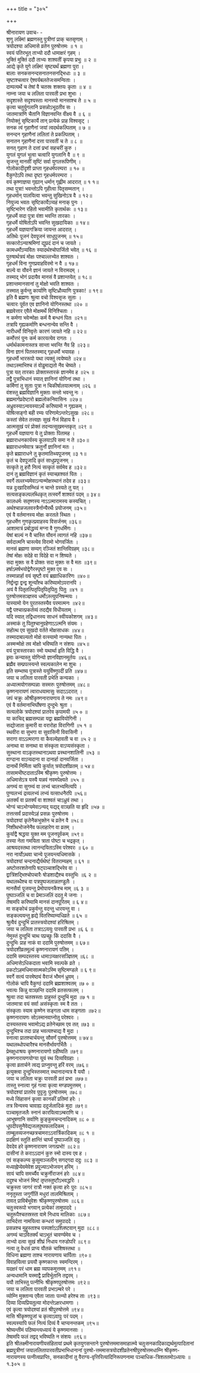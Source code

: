 +++
title = "३०५"

+++
    
श्रीनारायण उवाच- -  
शृणु लक्ष्मि! ब्रह्मणस्तु पुत्रीणां प्राक् चतसृणाम् ।  
त्रयोदश्या अधिमासे व्रतेन पुरुषोत्तमः ॥ १ ॥  
स्वयं पतिरभूत् ताभ्यो ददौ धामाक्षरं गृहम् ।  
भुक्तिं मुक्तिं ददौ ताभ्यः शाश्वतीं कृपया प्रभुः ॥ २ ॥  
आद्ये कृते युगे लक्ष्मि! सृष्ट्यर्थं ब्रह्मणा पुरा ।  
बालाः सनकसनन्दसनातनसनद्भिधाः ॥ ३ ॥  
सृष्टाश्चत्वार ऐश्वर्यबलतेजःसमन्विताः ।  
दाम्पत्यर्थे च तेषां वै चतस्रः शक्तयः कृताः ॥ ४ ॥  
नाम्ना जया च ललिता पारवती प्रभा शुभाः ।  
सदृशास्ते सदृश्यस्ताः मानस्यो मानसाश्च ते ॥ ५ ॥  
कृत्वा चतुर्युगलानि प्रसन्नोऽभूदतीव सः ।  
जातमात्राणि चैतानि विज्ञानवन्ति वीक्ष्य वै ॥ ६ ॥  
नियोक्तुं सृष्टिकार्ये तान् प्रत्येकं प्राह विश्वसृट् ।  
सनक त्वं गृहाणैनां जयां त्वदर्थकल्पिताम् ॥ ७ ॥  
सनन्दन गृहाणैनां ललितां ते प्रकल्पिताम् ।  
सनातन गृहाणैनां दत्ता पारवतीं च ते ॥ ८ ॥  
सनत् गृहाण ते दत्तां प्रभां सहचरीं कुरु ।  
युगलं युगलं भूत्वा चत्वारि युगलानि वै ॥ ९ ॥  
सृजन्तु मानसीं सृष्टिं सर्वा युगलरूपिणीम् ।  
गोलोकादीदृशी प्राप्ता गृहधर्मपरम्परा ॥ १० ॥  
वैकुण्ठेऽपि तथा दृष्टा गृहधर्मपरम्परा ।  
वयं कृष्णाज्ञया गृह्यान् धर्मान् गृह्णीम आदरात् ॥ १ १॥  
तथा पुत्रा! भवन्तोऽपि गृहीत्वा पितृसम्मतान् ।  
गृहधर्मान् पालयित्वा भवन्तु सुखिनोऽत्र वै ॥ १२॥  
नियुज्य भवतः सृष्टिकार्येऽप्यहं मनाक् पुनः ।  
सृष्टिभारेण रहितो भवामीति कृतार्थकः ॥ १३॥  
गृहधर्मे सदा पुत्रा वंशा भवन्ति तारकाः ।  
गृहधर्मे योषितोऽपि भवन्ति सुखदायिकाः ॥ १४॥  
गृहधर्मे यज्ञयागक्रिया जायन्त आदरात् ।  
अतिथेः पूजनं देवपूजनं साधुपूजनम् ॥ १५॥  
सत्कारोऽन्याश्रमिणां द्युप्रदं दानं च जायते ।  
कामधर्मोऽप्यवितः स्यादर्थश्चोपार्जितो भवेत् ॥ १६ ॥  
पुरुषार्थत्रयं मोक्षः पश्चाल्लभ्येत शाश्वतः ।  
गृहधर्मं विना गुणप्रवाहविरमो न वै ॥ १७॥  
बाल्ये वा यौवने ज्ञानं जायते न विरामदम् ।  
तस्माद् भोगं प्रदायैव मानसं वै प्रशान्तयेत् ॥ १८॥  
प्रशान्तमानसानां तु मोक्षो भवति शाश्वतः ।  
तस्मात् कुर्वन्तु कार्याणि सृष्टिध्रौव्याणि पुत्रकाः! ॥ १९॥  
इति वै ब्रह्मणः श्रुत्वा वचो विश्वसृजः सुताः ।  
चत्वारः पूर्वत एव ज्ञानिनो योगिनस्तथा ॥२० ॥  
ब्रह्मवेत्तार एवैते मोक्षमर्थे विनिश्चिताः ।  
न कर्मणा भवेन्मोक्षः कर्म वै बन्धनं पितः ॥२१॥  
तत्रापि गृह्यकर्माणि बन्धनान्येव सन्ति वै ।  
नारीधर्मो विनिवृत्तेः कारणं जायते नहि ॥ २२॥  
कर्मोत्तरं पुनः कर्म कारयत्येव रागतः ।  
धर्मार्थकामनास्तत्र सान्ता भवन्ति नैव हि ॥२३॥  
विना ज्ञानं पितस्तस्माद् गृहधर्मो भयावहः ।  
गृहधर्मो भाररूपो यथा त्यक्तुं त्वयेष्यते ॥२४॥  
तथाऽस्माभिश्च तं वोढुमाद्यतो नैव चेष्यते ।  
पुत्रा यत् तारकाः प्रोक्तास्तारकं ज्ञानमेव ह ॥२५ ॥  
तद्वै पुत्राभिधानं स्यात् ज्ञानिनां योगिनां तथा ।  
कर्मिणां तु सुताः पुत्रा न चिकीर्षालयात्मनाम् ॥२६ ॥  
वंशस्तु ब्रह्मविज्ञानि मुक्ताः सन्तो भवन्तु नः ।  
ब्रह्ममार्गप्रदेष्टारो ब्रह्मलोकनिवासिनः ॥२७॥  
अध्रुवस्याऽन्वयस्याऽर्थे करिष्यामो न गृह्यकम् ।  
योषित्सङ्गो बही रम्यः परिणामेऽन्तरेऽसुखः ॥२८॥  
कस्तां सेवेत तत्त्वज्ञः सुखं नैजं विहाय वै ।  
आत्मसुखं परं प्रोक्तं तदन्यत्सुखमन्तकृत् ॥२९ ॥  
गृहधर्मे यज्ञयागा ये तु प्रोक्ताः पितामह ।  
ब्रह्माराधनकार्यस्य कूलयाऽपि समा न ते ॥३०॥  
ब्रह्माराधनमेवात्र क्रतुर्नो ज्ञानिनां मतः ।  
कृते ब्रह्माराधने तु कृतमातिथ्यपूजनम् ॥३ १॥  
कृतं च देवपूजादि कृतं साधुप्रपूजनम् ।  
सत्कृते तु हरौ नित्यं सत्कृतं सर्वमेव ह ॥३२॥  
दानं तु ब्रह्मविज्ञानं कृतं स्याच्छाश्वतं पितः ।  
स्वर्गे तल्लभ्यमेवाऽन्यन्मोक्षस्थानं तदेव ह ॥३३॥  
यन्न दुःखादिसम्भिन्नं न चान्ते ग्रस्यते तु यत् ।  
सत्यसङ्कल्पलब्धिकृत् तत्स्वर्गे शाश्वतं पदम् ॥ ३४॥  
कालधर्मः सतृष्णस्य नाऽऽत्मारामस्य कस्यचित् ।  
अर्थश्चान्नजलवस्त्रैर्नान्यैरर्थैः प्रयोजनम् ॥३५॥  
एवं वै वर्तमानस्य मोक्षः करतले स्थितः ।  
गृहधर्मेण गुणकृत्प्रवाहस्य विसर्जनम् ॥३६॥  
आशामात्रं प्रबोद्धव्यं मग्ना वै गुणधर्मिणः ।  
येषां बाल्यं न वै चास्ति यौवनं त्वागतं नहि ॥३७॥  
सर्वदात्मनि चास्त्येव विरामो भोगवर्जितः ।  
मानसं ब्रह्मणा सम्यग् रञ्जितं शान्तिविग्रहम् ॥३८॥  
तेषां मोक्षः सदेहे वा विदेहे वा न शिष्यते ।  
सदा मुक्तः स वै प्रोक्तः सदा मुक्तः स वै मतः ॥३९॥  
हर्षाऽमर्षभयोद्वेगैरस्पृष्टो मुक्त एव सः ।  
तस्मान्नार्हा वयं सृष्टौ वयं ब्रह्माधिकारिणः ॥४०॥  
निर्द्वन्द्वा द्वन्द्व शून्याँश्च करिष्यामोऽपरानपि ।  
अयं वै पितृतत्पितृपितृपितृपितुः पितुः ॥४१ ॥  
पुरुषोत्तमसञ्ज्ञस्य धर्मोऽस्त्युपनिषन्मयः ।  
यास्यामो येन पुरतस्तस्यैव परमात्मनः ॥४२॥  
यद्वै पश्चात्प्रकर्तव्यं तदद्यैव विधीयताम् ।  
यदि स्यात् तद्विधानस्य साधनं स्वीयकोशगम् ॥४३॥  
अस्माकं तु पितुश्चानुग्रहेणाऽऽत्मनि संयमः ।  
सहोत्थ एव सुखदो वर्तते मोक्षसाधकः ॥४४॥  
तस्मादाबाल्यतो मोक्षे वत्स्यामो नान्यथा पितः ।  
अस्मन्मोक्षे तव मोक्षो भविष्यति न संशयः ॥४५॥  
वयं पुत्रास्तारकाः स्मो यथार्था इति विद्धि वै ।  
इमाः कन्यास्तु योगिन्यो ज्ञानविज्ञानमूर्तयः ॥४६॥  
ब्रह्मैव सम्प्रपत्स्यन्ते स्वल्पकालेन मा शुचः ।  
इति सम्भाष्य पुत्रास्ते ययुर्विष्णुपदीं प्रति ॥४७॥  
जया च ललिता पारवती प्रभेति कन्यकाः ।  
अध्यात्मयोगसम्पन्नाः सस्मरुः पुरुषोत्तमम् ॥४८॥  
कृष्णनारायणं त्वाराधयामासुः सदाऽऽदरात् ।  
जपं चक्रुः ओंश्रीकृष्णनारायणाय ते नमः ॥४९॥  
एवं वै वर्तमानाभिर्घोषणा दुन्दुभेः श्रुता ।  
सत्यलोके त्रयोदश्यां प्रातरेव कृपामयी ॥५ ० ॥  
या काचिद् ब्रह्मसम्पन्ना यद्वा ब्रह्मवियोगिनी ।  
सद्योजाता कुमारी वा वरारोहा विरागिणी ॥५ १ ॥  
स्थवीरा वा सुभगा वा सुवासिनी विवासिनी ।  
सरागा वाऽऽत्मरागा वा कैवल्येहावती च वा ॥५ २ ॥  
अनाथा वा सनाथा वा संस्कृता वाऽप्यसंस्कृता ।  
सुस्थाना वाऽकृतस्थानाऽथवा प्रस्थानशालिनी ॥५३ ॥  
वाग्दाना वाऽप्यदाना वा दानार्हा दानवर्जिता ।  
दानार्थे निर्मिता चापि कुर्यात् त्रयोदशीव्रतम् ॥ ५४॥  
तासामभीष्टदाताऽस्मि श्रीकृष्णः पुरुषोत्तमः ।  
अधिमासेऽत्र यस्यै यन्नवं नवमपेक्ष्यते ॥५५ ॥  
अगम्यं वा सुगम्यं वा लभ्यं चालभ्यमित्यपि ।  
पुण्यलभ्यं द्रव्यलभ्यं लभ्यं यत्साधनैरपि ॥५६॥  
अतर्क्यं वा प्रतर्क्यं वा शाश्वतं चाऽध्रुवं तथा ।  
भोग्यं चाऽभोग्यमेवाऽन्यद् यद्यद् वाञ्छति या हृदि ॥५७ ॥  
तत्तत्सर्वं प्रदास्येऽहं प्रसन्नः पुरुषोत्तमः ।  
त्रयोदश्यां कृतेनैकभुक्तेन च व्रतेन वै ॥५८॥  
निशीथभोजनेनैव फलाहारेण वा व्रतम् ।  
कुर्याद्वै श्रद्धया युक्त मम पूजनपूर्वकम् ॥५९॥  
तस्या नेता गमयिता त्राता पोष्टा च भद्रकृत् ।  
आश्रयदस्तथा त्वानन्दयिताऽस्मि परेश्वरः ॥ ६० ॥  
नरा नार्योऽथवा चान्ये पूजयन्त्यधिमासके ।  
त्रयोदश्यां चन्दनाद्यैर्यथेष्टं वितराम्यहम् ॥ ६१ ॥  
अष्टोत्तरशतेनापि षट्पञ्चाशद्भिरेव वा ।  
द्वात्रिंशद्भिश्चोपचारैः षोडशाद्यैश्च वस्तुभिः ॥६ २ ॥  
यथालब्धैश्च वा पत्रपुष्पजलान्नतण्डुलैः ।  
मानसैर्वा पूजयन्तु प्रेमोपायनकैश्च माम् ॥६ ३ ॥  
पुष्पाञ्जलिं च वा प्रेमाञ्जलिं ददतु मे जनाः ।  
तेषामपि करिष्यामि मानसं दानपूरितम् ॥ ६ ४॥  
मा सङ्कोचं प्रकुर्वन्तु वदन्तु धारयन्तु वा ।  
सङ्कल्पयन्तु हृद्ये वितरिष्याम्यधिव्रते ॥ ६५ ॥  
श्रुत्वैवं दुन्दुभिं प्रातस्त्रयोदश्यां हरिश्रितम् ।  
जया च ललिता तत्राऽऽययुः पारवती प्रभा ॥६ ६ ॥  
नेमुस्तं दुन्दुभिं चाथ पप्रच्छुः किं ददासि वै ।  
दुन्दुभिः प्राह नाकं वा ददामि पुरुषोत्तमम् ॥ ६७॥  
त्रयोदशीव्रतमूल्यं कृष्णनारायणं पतिम् ।  
ददामि सम्पदस्तस्य धामाऽप्यक्षरसञ्ज्ञितम् ॥६८ ॥  
अधिमासेऽधिकदाता भवामि स्वल्पके व्रते ।  
प्रकटोऽहमधिमासात्मकोऽस्मि सृष्टिमण्डले ॥ ६ ९॥  
स्वर्गे सत्यं पारमेष्ठ्यं वैराजं भौमनं ध्रुवम् ।  
गोलोकं चापि वैकुण्ठं ददामि ब्रह्मशाश्वतम् ॥७ ० ॥  
भवत्यः किन्नु वाञ्छन्ति ददामि व्रतसत्फलम् ।  
श्रुत्वा तदा चतस्रस्ताः प्राहुस्तं दुन्दुभिं मुदा ॥७ १ ॥  
जातमात्रा वयं सर्वा असंस्कृताः स्म वै ततः ।  
संस्कृताः स्याम कृष्णेन सङ्गता धाम सङ्गताः ॥७२॥  
कृष्णनारायणः सोऽस्मानवाप्नोतु परेश्वरः ।  
दास्यस्तस्य भवामोऽद्य व्रतेनेच्छाम एव तत् ॥७३ ॥  
दुन्दुभिश्च तदा प्राह भवत्यश्चाद्य वै मुदा ।  
स्नात्वा प्रातश्चार्चयन्तु सौवर्णं पुरुषोत्तमम् ॥ ७४॥  
यथालब्धोपचारैश्च मानसैर्भावगर्भितैः ।  
प्रेमक्षुधाश्रयः कृष्णनारायणो ग्रहीष्यति ॥७९॥  
कृष्णनारायणयोग्या यूयं स्थ दिव्यविग्रहाः ।  
कृत्वा व्रतार्चने त्वद्य प्राप्नुवन्तु हरिं वरम् ॥७६॥  
इत्युक्त्वा दुन्दुभिस्तस्मात् स्थानादन्यत्र वै ययौ ।  
जया च ललिता चक्रुः पारवती व्रतं प्रभा ॥७७॥  
तास्तु स्नात्वा गृहं गत्वा कृत्वा मण्डपमुत्तमम् ।  
त्रयोदश्यां प्रातरेव पुपूजुः पुरुषोत्तमम् ॥७८॥  
मध्ये सिंहासनं कृत्वा कानकीं प्रतिमां हरेः ।  
तत्र विन्यस्य चावाह्य ददुर्जलादिकं मुदा ॥७९॥  
पञ्चामृतजलैः स्नानं कारयित्वाऽम्बराणि च ।  
आभूषणानि सर्वाणि कुङ्कुमचन्दनादिकम् ॥८ ० ॥  
धूपदीपसुनैवेद्यजलपुष्पफलादिकम् ।  
ताम्बूलव्यजनच्छत्रचामराऽऽरार्त्रिकादिकम् ॥८ १ ॥  
प्रदक्षिणं स्तुतिं क्षान्तिं चार्घ्यं पुष्पाञ्जलिं ददुः ।  
देवदेव हरे कृष्णनारायण जगत्प्रभो! ॥८२॥  
दासीनां ते कराऽऽदानं कुरु स्मो दास्य एव ह ।  
एवं सङ्कल्प्य कुसुमाञ्जलीन् सगद्गदा ददुः ॥८३ ॥  
मध्याह्नेप्येवमेवेश प्रपूज्याऽभोजयन् हरिम् ।  
सायं चापि समर्च्यैव चक्रुर्नीराजनं हरेः ॥८४॥  
ददुश्च भोजनं मिष्टं तृप्तस्तुष्टौऽभवद्धरिः ।  
चक्रुस्ता जागरं रात्रौ नक्तं कृत्वा हरेः पुरः ॥८५॥  
ननृतुस्ता जगुर्गीतिं मधुरां तालमिश्रिताम् ।  
तावत् प्राविर्बभूवेशः श्रीकृष्णपुरुषोत्तमः ॥८६॥  
चतुःस्वरूपो भगवान् प्रत्येकां तामुपाददे ।  
चतूरूपैश्चतस्रस्ता वामे निधाय मालिकाः ॥८७॥  
ताभिर्दत्ता नामयित्वा कन्धरां समुपाददे ।  
प्रसन्नश्च मुहुस्ताश्च पस्पर्शाऽऽश्लिष्टवान् मुदा ॥८८॥  
अगम्यं चाऽवितर्क्यं चाऽभूतं चावर्ण्यमेव च ।  
ताभ्यो दत्वा सुखं शीघ्रं निधाय गरुडोपरि ॥८९॥  
नत्वा तु वेधसं प्राप्य यौतकं चाशिषस्तथा ॥  
विधिना ब्रह्मणा ताश्च नारायणाय चार्पिताः ॥९०॥  
विवाहयित्वा प्रययौ कृष्णकान्तः स्वमन्दिरम् ।  
यदक्षरं परं धाम ब्रह्म व्यापकमुत्तमम् ॥९१॥  
अन्यधामानि यस्माद्वै प्राविर्भूतानि तद्वरम् ।  
ययौ ताभिस्तु पत्नीभिः श्रीकृष्णपुरुषोत्तमः ॥९२॥  
जया च ललिता पारवती प्रभाऽम्बरे परे ।  
व्योम्नि मुक्तान्य एवैता जाताः पत्न्यो हरेश्च ताः ॥९३॥  
दिव्या दिव्यप्रियतुल्या मोदन्तेऽक्षरधामगाः ।  
एवं कृत्वा त्रयोदश्यां व्रतं श्रीपुरुषोत्तमे ॥९४॥  
मासि श्रीकृष्णपूजां च कृत्वाऽवापुः परं पदम् ।  
स्वल्पस्यापि फलं नित्यं दिव्यं वै चाप्यनन्तकम् ॥९५॥  
श्रोष्यन्तीमं पठिष्यन्त्यध्यायं ये कृष्णमानसाः ।  
तेषामपि फलं तद्वद् भविष्यति न संशयः ॥९६॥  
इति श्रीलक्ष्मीनारायणीयसंहितायां प्रथमे कृतयुगसन्ताने पुरुषोत्तममासमाहात्म्ये चतुःसनकादिकाद्यर्थमुत्पादितानां ब्रह्मपुत्रीणां जयाललितापारवतीप्रभाभिधानानां पुरुषो-त्तममासत्रयोदशीव्रतेनश्रीपुरुषोत्तमधाम्नि श्रीकृष्ण-नारायणस्य पत्नीत्वप्राप्तिः, सनकादीनां तु वैराग्य-वृत्तिरित्यादिनिरूपणनामा पञ्चाधिक-त्रिशततमोऽध्यायः ॥ १.३०५ ॥  
    
